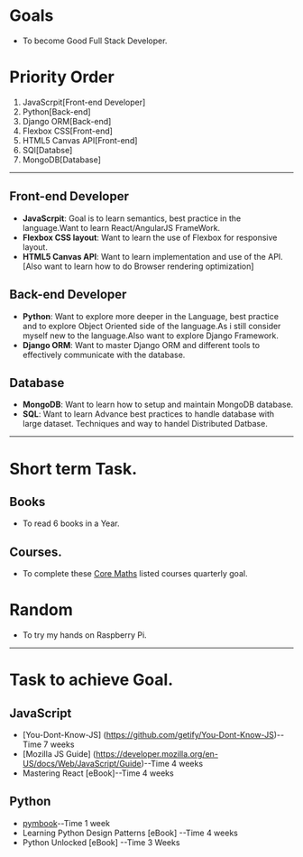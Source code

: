 # Goals

* To become Good Full Stack Developer.

# Priority Order

1. JavaScrpit[Front-end Developer]
2. Python[Back-end]
3. Django ORM[Back-end]
4. Flexbox CSS[Front-end]
5. HTML5 Canvas API[Front-end]
6. SQl[Databse]
7. MongoDB[Database]

***
## Front-end Developer

* **JavaScrpit**: Goal is to learn semantics, best practice in the language.Want to learn React/AngularJS FrameWork.
* **Flexbox CSS layout**: Want to learn the use of Flexbox for responsive layout.
* **HTML5 Canvas API**: Want to learn implementation and use of the API.
[Also want to learn how to do Browser rendering optimization]
 
## Back-end Developer

* **Python**: Want to explore more deeper in the Language, best practice and to explore Object Oriented side of the language.As i still consider myself new to the language.Also want to explore Django Framework.
* **Django ORM**: Want to master Django ORM and different tools to effectively communicate with the database.

## Database

* **MongoDB**: Want to learn how to setup and maintain MongoDB database.
* **SQL**: Want to learn Advance best practices to handle database with large dataset. Techniques and way to handel Distributed Datbase.

***
# Short term Task.

## Books

* To read 6 books in a Year.

## Courses.

* To complete these [Core Maths](https://github.com/ossu/computer-science#core-math)
listed courses quarterly goal.

# Random
* To try my hands on Raspberry Pi.

***

# Task to achieve Goal.

## JavaScript

* [You-Dont-Know-JS] (https://github.com/getify/You-Dont-Know-JS)--Time 7 weeks
* [Mozilla JS Guide] (https://developer.mozilla.org/en-US/docs/Web/JavaScript/Guide)--Time 4 weeks
* Mastering React [eBook]--Time 4 weeks

## Python

* [pymbook](http://pymbook.readthedocs.io/en/latest/)--Time 1 week
* Learning Python Design Patterns [eBook] --Time 4 weeks
* Python Unlocked [eBook] --Time 3 Weeks  





